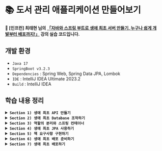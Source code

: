 # 📚 도서 관리 애플리케이션 만들어보기
#### 📣 [인프런] 최태현 님의 [「자바와 스프링 부트로 생애 최초 서버 만들기, 누구나 쉽게 개발부터 배포까지!」](https://inf.run/Hywa) 강의 실습 코드입니다.

## 개발 환경
* `Java 17`
* `SpringBoot v3.2.3`
* `Dependencies` : Spring Web, Spring Data JPA, Lombok
* `IDE` : IntelliJ IDEA Ultimate 2023.2
* `Build` : IntelliJ IDEA

## 학습 내용 정리

<details>
  
**<summary> `Section 1) 생애 최초 API 만들기` </summary>**
### ✔️ 스프링 프로젝트 시작하기
#### 스프링 프로젝트를 시작하는 첫 번째 방법
* 이미 만들어져 있는 스프링 프로젝트를 다운받아 IntelliJ를 통해 열기
* 다운로드가 완료되면, LibraryAppApplication 클래스를 찾아 실행 (경로 : src/main/java/패키지명/LibraryAppApplication.java)


#### 스프링 프로젝트를 시작하는 두 번째 방법
* [spring initializr](https://start.spring.io/) 이용하기
  ##### 1️⃣ 빌드 툴 설정
  ##### 2️⃣ 언어 선택
  ##### 3️⃣ 스프링 부트 버전 선택
  * 옆에 알파벳이 붙지 않은 가장 최신 버전 선택하기 ➡️ 알파벳이 붙어있다는 의미는 아직 개발 중이거나 테스트 중인 오픈베타버전으로 안정성이 떨어질 수 있음
  ##### 4️⃣ 프로젝트 메타 데이터 작성
  * Group : 프로젝트 그룹
  * Artifact : 최종 결과물의 이름
  * Name : 프로젝트 이름
  * Description : 프로젝트 설명
  * Package name : 패키지 이름
  * Packaging : 패키징 방법 (➡️ Spring Boot는 톰캣이 내장되어 있어 Jar 선택)
  * Java : 자바 버전
  ##### 5️⃣ 의존성 설정
  * 프로젝트에서 사용하는 라이브러리/프레임워크 설정
    * 📚 라이브러리 : 프로그래밍을 개발할 때 미리 만들어져 있는 기능을 가져다 사용하는 것
    * 📚 프레임워크 : 프로그래밍을 개발할 때 미리 만들어져 있는 구조에 코드를 가져다 끼워 넣는 것

  이렇게 설정을 모두 마쳤으면, Generate를 눌러 프로젝트를 만들어주자. 다운로드 된 압축 파일을 해제하고 적절한 위치로 옮겨 IntelliJ로 열어주면 된다 !

### ✔️ @SpringBootApplication과 서버
LibraryAppApplication 클래스를 살펴보자.

```java
@SpringBootApplication
public class LibraryAppApplication {
  public static void main(String[] args) {
    SpringApplication.run(LibraryAppApplication.class, args);
  }
}
```
* `@SpringBootApplication` : 스프링을 실행시키기 위해 필요한 다양한 설정들을 자동으로 해주는 애노테이션
* `class` : Java에서 모든 코드는 class 안에 있어야 하고, static 메서드인 main 메서드가 이 안에 존재
* `SpringApplication.run(LibraryAppApplication.class, args);` : 서버를 실행하는 코드

#### 🙋🏻 서버란 무엇일까?
* 어떠한 기능을 제공하는 프로그램
* 클라이언트로부터 요청을 받아 결과 반환

### ✔️ 클라이언트가 컴퓨터를 통해 서버에 요청하는 과정 알아보기
#### 🙋🏻 네트워크란 무엇일까? 
<p>네트워크를 이해하기 위해 A 부족과 B 부족이 존재하는 이세계를 생각해보자. </p>
<p>이세계는 주소 체계와 택배 시스템이 잘 발달되어 있어 주소를 통해 택배를 보낼 수 있다고 하자.</p>

```text
B부족 감자동 곰로 13번길 2에 사는 둘째  
```

<p>하지만 이렇게 복잡한 주소 체계는 외우기 어렵다 💦 '파란집에 사는 둘째'라고 더 간단하게 부를 수 있다.</p>

<p>이세계 뿐만 아니라 현실 세계도 마찬가지다 ! 현실 세계의 컴퓨터는 각각 고유 주소 (IP)를 가지고 있다. 그리고 택배 시스템처럼 인터넷이 잘 발달되어 있어 우리는 인터넷을 통해 데이터를 주고 받을 수 있다.</p>

```text
IP 244.66.51.9, port : 3000 
```
<p>여기서 port 번호는 '파란집에 사는 둘째'이고, IP는 자세한 주소를 나타낸다. </p>
<p>BUT, 우리는 인터넷에 접속할 때 일반적으로 IP 주소와 port 번호를 입력하지 않는다. 아래와 같이 도메인 이름을 입력하여 접속할 것이다. (➡️ DNS : Domain Name System)</p>

```text
spring.com:3000 
```

### ✔️ HTTP와 API란 무엇인가?!
#### 🙋🏻 HTTP는 무엇일까?
<p>우리는 택배를 보내려면 운송장이라는 표준이 있어야 한다.</p>

```text
내놓아라 파란집 둘째, 포션 빨강색 2개
```

* `내놓아라` : 운송장을 받는 사람에게 요청하는 **행위**
* `파란집` : 운송장이 가는 집
* `둘째` : 운송장을 받는 사람
* `포션` : 운송장을 받는 사람에게 원하는 **자원**
* `빨강색 2개` : 자원의 세부 조건

여기서 행위와 자원은 빨간집에 운송장을 보내기 전에 **약속**해야 한다.

<p>현실 세계에도 데이터를 받는 표준인 HTTP(HyperText Transfer Protocol)가 존재한다. </p>

#### 예시 1️⃣

  ```text
  GET /portion?color=red&count=2
  Host: spring.com:3000
  ```
  
  * `GET` : HTTP 요청을 받는 컴퓨터에게 요청하는 행위 (**HTTP Method**)
  * `/portion` : HTTP 요청을 받는 컴퓨터에게 원하는 자원 (**Path**)
  * `?`, `&` : 구분 기호
  * `color=red`, `count=2` : 자원의 세부 조건 (**Query String**)
  * `Host: spring.com:3000` : HTTP 요청을 받는 컴퓨터와 프로그램 정보

#### 예시 2️⃣

  ```text
  POST /oak/leather
  Host: spring.com:3000

  오크가죽정보
  ```
  
  * `POST` : HTTP 요청을 받는 컴퓨터에게 요청하는 행위 (**HTTP Method**)
  * `/oak/leather` : HTTP 요청을 받는 컴퓨터에게 원하는 자원 (**Path**)
  * `오크가죽정보` : 실제 저장할 오크 가죽 정보 (**Body**)
  * `Host: spring.com:3000` : HTTP 요청을 받는 컴퓨터와 프로그램 정보

  현실 세계에서도 마찬가지로 행위와 자원은 HTTP 요청을 보내기 전에 약속해야 한다.

#### 📚 정리
* 정보를 보내는 방법 2가지 존재 (➡️ Query String & Body)
  * `GET`(데이터 요청), `DELETE`(데이터 삭제) : Query String
  * `POST`(데이터 저장), `PUT`(데이터 수정) : Body

#### 🙋🏻 API(Application Programming Interface)는 무엇일까?
<p>클라이언트와 서버는 HTTP를 주고 받으며 기능을 수행하는데, 이때 정해진 규칙을 의미하는 API</p>

##### HTTP 요청 문법
* 첫째줄 : HTTP Method와 Path, (Query)를 작성하고 필요하다면 HTTP Version도 작성
* 둘째줄 : Header 영역으로, 어디로 보낼지 도메인 + 포트 번호로 Host 작성 (여러 줄 가능)
* Body가 있을 경우, 한 줄 띄우고 작성 (여러 줄 가능)

##### URL (Uniform Resource Locator)

```text
프로토콜://도메인(혹은 IP주소):포트번호/자원경로?쿼리(추가정보)
```

##### HTTP 응답
<p>우리는 HTTP 요청 방법에 대해 살펴보았다.</p>

#### 🙋🏻 그럼 들어온 요청에 대한 응답은 어떻게 하는 걸까?
* `서버` : 요청에 대한 응답을 제공하는 컴퓨터
  * ✨ **상태 코드**를 통해 응답
  * 응답시, Body에 추가 정보 담을 수 있음
  * HTTP 요청과 동일한 구조
    * 첫째줄 : 상태 코드
    * 둘째줄 : Header 영역 (여러 줄 가능)
    * Body가 있을 경우, 한 줄 띄우고 작성 (여러 줄 가능)   

* `클라이언트` : 요청을 한 컴퓨터

### ✔️ API 개발하고 테스트하기

<p>API를 개발하기 전에는 API 스펙을 살펴봐야 한다. </p>
<p>HTTP Method와 path를 결정하고, 데이터를 전달하기 위해 쿼리를 사용할 것인지 아니면 바디를 사용할 것인지, 결과는 어떤 형태로 줄 것인지를 고민해서 결정해야 한다.</p>

#### 1️⃣ GET API
  #### ➕ 덧셈 API
  * HTTP Method : `GET`
  * HTTP Path : `/add`
  * 쿼리 사용
    * `int number1`
    * `int number2`
  * 결과 반환
    * `int 쿼리로 들어온 두 숫자의 합`   

  #### 📍 Controller 
  * `@RestController` : 주어진 class를 Controller로 등록 (Controller : API의 진입 지점)
  * `@GetMapping(“/add”)` : 아래 함수를 HTTP Method가 `GET` 이고, HTTP path가 `/add`인 API로 지정
  * `@RequestParam` : 주어진 쿼리를 함수 파라미터로 넣음
    * 단일 타입으로 넣을 수도 있지만, request DTO를 생성하여 객체 넣기도 가능 (➡️ 이때 애노테이션 생략) 

#### 2️⃣ POST API
<p>HTTP Body 사용법 연습을 위해 곱셈 기능을 POST로 작성해보자. (원래 POST API는 어떤 값을 저장한다는 의미이기 때문에 적절한 방법은 아니다 😅)</p>
  
  #### ➕ 곱셈 API
  * HTTP Method : `POST`
  * HTTP Path : `/multiply`
  * HTTP Body (JSON)
    
    ```text
    {
      “number1”: 숫자,
      “number2”: 숫자
    }
    ```

    * JSON (**J**ava**S**cript **O**bject **N**otation)
      * 중괄호를 사용하여 `"key": "value"`로 표기하는 객체 표기법
      * 쉼표로 속성 구분
      * Java의 Map<Object, Object>와 유사
  * 결과 반환
    * `Body로 들어온 두 숫자의 곱`   

  #### 📍 Controller 
  * `@PostMapping(“/multiply”)` : 아래 함수를 HTTP Method가 `POST` 이고, HTTP path가 `/multiply`인 API로 지정
  * `@RequestBody` : HTTP Body로 들어오는 JSON을 파라미터로 넘긴 객체(DTO)로 변경
    * DTO에는 JSON의 key값이 명시되어야 하며, 각 속성은 key값과 동일하게, 타입도 value의 타입에 따라 작성 

### ✔️ 도서 관리 어플리케이션 API 개발
#### 주요 기능
* 👤 `사용자`
  * 도서관 사용자를 등록할 수 있습니다.
  * 등록된 사용자 목록을 조회할 수 있습니다.
  * 사용자의 이름을 변경할 수 있습니다.
  * 등록된 사용자를 삭제할 수 있습니다.
 
* 📖 `도서`
  * 도서관에 책을 등록 및 삭제할 수 있습니다.
  * 사용자는 등록된 도서를 대출/반납할 수 있습니다.
    * 다른 사용자가 대여 중인 책은 빌릴 수 없습니다.  

#### 📍 도서관 사용자 등록 
  #### 👤 유저 생성 API
  * HTTP Method : `POST`
  * HTTP Path : `/user`
  * HTTP Body (JSON)
  
    ```text
      {
        “name”: String (null X),
        “age”: Integer
      }
    ```
    * String : null 허용 ➡️ 검증 로직 필요
    * Integer : null 허용 (int : null 허용 X)
    
  * 결과 반환 X
    * `200 OK` 상태 코드

   
  #### 로직
   ##### 1️⃣ API 호출
   ##### 2️⃣ User 클래스의 인스턴스 생성
   ##### 3️⃣ 생성한 데이터 List에 저장

   ```java
      @RestController
      public class UserController {
        private final List<User> users = new ArrayList<>();

        @PostMapping("/user")
        public void saveUser(@RequestBody UserCreateRequest request) {
          User newUser = new User(request.getName(), request.getAge());
          users.add(newUser);
        }
      }
   ```

#### 📍 사용자 목록 조회
  #### 👤 유저 조회 API
  * HTTP Method : `GET`
  * HTTP Path : `/user`
  * 쿼리 : X (➡️ API 호출시, 전체 User 데이터를 줄 것이므로)
  * 결과 반환

    ```text
      [{
        “id”: Long,
        “name”: String (null X),
        “age”: Integer
      }, ...]
    ```
  ##### 🤔 어떻게 결과를 JSON으로 반환할 수 있을까?
  <p>파라미터로 넘기는 객체(DTO)에 getter가 있다면, Controller에서 객체를 반환시 JSON으로 응답이 가능하다. </p>
  
  ➡️ `@RestController`를 클래스에 붙여준 덕분에 가능한 일 !
  
  ##### 🤔 Id는 무엇일까?
  <p>Id란 데이터 별로 겹치지 않는 유일한 번호를 의미한다. API 스펙에 Id가 있다는 것은 User 별로 고유한 번호를 API 응답 결과로 반환하기 위함이다.</p>
  <p>여기서는 List에 담겨 있는 User의 순서를 Id로 설정하자.</p>

  #### 로직
   ##### 1️⃣ API 호출
   ##### 2️⃣ List로 저장된 유저 정보 반환

   ```java
        @GetMapping("/user")
        public List<UserResponse> getUsers() {
          List<UserResponse> responses = new ArrayList<>();
          for (int i = 0; i < users.size(); i++) {
            responses.add(new UserResponse(i + 1, users.get(i)));
          }
          return responses;
        }
   ```


### 📚 Section 1 학습 내용
#### 1️⃣ 스프링 프로젝트를 시작하고 실행할 수 있다.
#### 2️⃣ 네트워크, IP, 도메인, 포트, HTTP 요청과 응답 구조, 클라이언트 - 서버 구조, API와 같은 기반 지식을 배울 수 있었다.
#### 3️⃣ Spring Boot에서 GET API와 POST API를 만드는 방법에 대해 학습하였다.

#### ⚠️ 우리가 개발한 API의 문제점
<p>User 정보는 메모리에서만 유지되고 있기 때문에 서버를 재시작하면, User 정보가 날라간다 !</p>
<p>따라서 데이터가 날라가는 문제점을 해결하기 위해 DB를 사용해보자.</p>
 
</details>


<details>
  
**<summary> `Section 2) 생애 최초 Database 조작하기` </summary>**
### ✔️ Database와 MySQL
<p>지금까지 우리는 User 정보를 RAM (임시 기억 장치)에 저장했다. 그래서 서버가 종료되면, RAM에 있는 모든 정보가 사라져 User 정보가 날라갔다.</p>
<p>데이터가 날라가지 않도록 하기 위해 DISK (장기 기억 장치)에 정보를 저장할 수 있도록 해보자. 이럴 때 사용하는 것이 Database이다 !</p>

#### 📍 Database
<p>Database란, 데이터를 구조화 시켜 저장하는 장치이다. 대표적으로 RDB의 MySQL이 있다.</p>

  * RDB (Relational Database) : 데이터를 표처럼 구조화 시켜 저장 (예 : MySQL)
  * SQL (Structured Query Language) : 표처럼 구조화된 데이터를 조회하는 언어

<p>MySQL을 사용해 데이터에 접근해보자.</p>

### ✔️ MySQL에서 테이블 만들기
#### 📍 DDL (Data Definition Language)
  * 데이터베이스 만들기
  ```sql
  $> create database [데이터베이스 이름];
  ```

  * 데이터베이스 목록 보기
  ```sql
  $> show databases;
  ```

  * 데이터베이스 지우기
  ```sql
  $> drop databases [데이터베이스 이름];
  ```

  * 데이터베이스 접속하기
  ```sql
  $> use [데이터베이스 이름];
  ```

  * 테이블 목록 보기
  ```sql
  $> show tables;
  ```

  * 테이블 만들기
  ```sql
  $> create table [테이블 이름] ( 
  [필드1 이름] [타입] [부가조건], 
  [필드2 이름] [타입] [부가조건], 
  ...
  primary key ([필드이름]) 
  );
  ``` 

  * 테이블 제거하기
  ```sql
  $> drop table [테이블 이름];
  ```

#### 📍 MySQL 타입 살펴보기
  ##### 정수 타입
  * tinyint : 1byte
  * int : 4byte
  * bigint : 8byte
  
  ##### 실수 타입
  * double : 8byte
  * decimal(A, B) : 소수점을 B개 가지고 있는 전체 A자리 실수

  ##### 문자열 타입
  * char(A) : A글자가 들어갈 수 있는 고정된 문자열
  * varchar(A) : 최대 A글자가 들어갈 수 있는 문자열

  ##### 날짜, 시간 타입
  * date : `yyyy-MM-dd`
  * time : `HH:mm:ss`
  * datetime : `yyyy-MM-dd HH:mm:ss`

### ✔️ 테이블 데이터 조작하기
#### 📍 DML (Data Manipulation Language)
  * 데이터 삽입
  ```sql
  $> INSERT INTO [테이블 이름] (필드1이름, 필드2이름, ...) VALUES (값1, 값2, ...)
  ```

  * 데이터 조회
  ```sql
  $> SELECT * FROM [테이블 이름]; # * 대신 필드 이름 작성 가능
  ```

  ```sql
  # 특정 조건을 걸어 조회
  $> SELECT * FROM [테이블 이름] WHERE [조건];
  ```

  * 데이터 업데이트
  ```sql
  $> UPDATE [테이블 이름]
  SET 필드1이름=값, 필드2이름=값, ... WHERE [조건];
  # [조건]이 없으면, 모든 데이터 업데이트
  ```

  * 데이터 삭제
  ```sql
  $> DELETE FROM [테이블 이름] WHERE [조건];
  # [조건]이 없으면, 모든 데이터 삭제
  ```

### ✔️ Spring에서 Database 사용하기
#### 📍`application.yml` 파일 만들기
* `application.properties`에 DB 설정 정보 기입도 가능
  ```yml
  spring:
    datasource:
      url: "jdbc:mysql://localhost/library"
      username: "root"
      password: "1234"
      driver-class-name: com.mysql.cj.jdbc.Driver
  ```
  * url : 연결할 데이터베이스 주소
    * `jdbc:mysql://` : jdbc를 이용해 mysql 접근
    * `localhost` : 접근하려는 mysql은 localhost에 있음
    * `/library` : 접근하려는 데이터베이스는 library
  * username : mysql에 접근하기 위한 계정명
  * password : mysqp에 접근하기 위한 비밀번호
  * driver-class-name : 데이터베이스 접근시 사용할 프로그램 

#### 📍 유저 생성 API 리팩토링
  ##### 1️⃣ User 테이블 생성
  ##### 2️⃣ JdbcTemplate을 이용해 sql 날리기
  * JdbcTemplate을 final 변수를 만들고 생성자를 만들어두면, 스프링이 알아서 JdbcTemplate을 넣어줌
  ##### 3️⃣ sql을 문자열로 입력 후, 값이 들어갈 부분에 ? 넣기
  * ? 사용시, 유동적으로 값 변경 가능
  * 이 문자열을 JdbcTemplate의 update 메서드에 담음 (➡️ JdbcTemplate의 update 메서드는 insert, update, delete 쿼리에 적용 가능)  

#### 📍 유저 조회 API 리팩토링
  ```java
  jdbcTemplate.query(sql, RowMapper 구현 익명클래스)
  ```
  * query를 사용하면, select 쿼리를 날릴 수 있음
  * 구현 익명클래스 안에는 ResultSet에 getType("필드이름")을 사용해 실제 값을 가져올 수 있음
    * 익명클래스는 람다식을 이용하면 더 간단하게 표현 가능 !

### ✔️ 유저 업데이트 API, 삭제 API 개발과 테스트
#### 📍 도서관 사용자 이름 변경 
  #### 👤 유저 업데이트 API
  * HTTP Method : `PUT`
  * HTTP Path : `/user`
  * HTTP Body (JSON)
  
    ```text
      {
        "id": Long,
        "name": String
      }
    ```
    
  * 결과 반환 X
    * `200 OK` 상태 코드
   
  #### 로직
   ##### 1️⃣ API 호출
   ##### 2️⃣ UPDATE 쿼리를 통해 jdbcTemplate의 update 메서드에 넘겨줌

   ```java
      @RestController
      public class UserController {
        @PutMapping("/user")
        public void updateUser(@RequestBody UserUpdateRequest request) {
          String sql = "UPDATE user SET name = ? WHERE id = ?";
          jdbcTemplate.update(sql, request.getName(), request.getId());
      }
   ```

#### 📍 도서관 사용자 삭제 
  #### 👤 유저 삭제 API
  * HTTP Method : `DELETE`
  * HTTP Path : `/user`
  * 쿼리
    * 문자열 name (삭제할 사용자 이름) 
  * 결과 반환 X
    * `200 OK` 상태 코드
   
  #### 로직
   ##### 1️⃣ API 호출
   ##### 2️⃣ DELETE 쿼리를 통해 jdbcTemplate의 update 메서드에 넘겨줌

   ```java
      @RestController
      public class UserController {
        @DeleteMapping("/user")
        public void deleteUser(@RequestParam String name) {
          String sql = "DELETE FROM user WHERE name = ?";
          jdbcTemplate.update(sql, name);
      }
   ```

### ✔️ 유저 업데이트 API, 삭제 API 예외 처리하기
<p>존재하지 않는 유저를 업데이트나 삭제하려고 할 때, 예외가 발생하도록 수정해보자.</p>
  
   ```java
     String readSql = "SELECT * FROM user WHERE id = ?";
     boolean isUserNotExist = jdbcTemplate.query(readSql, (rs, rowNum) -> 0, request.getId()).isEmpty();
     if (isUserNotExist) {
       throw new IllegalArgumentException();
     }
   ```

  #### 로직
   ##### 1️⃣ id를 기준으로 유저가 존재하는지 확인하는 sql을 날려 DB 데이터 유무 체크 
   ##### 2️⃣ 있으면 다음 로직 수행, 없으면 예외 발생
   
### 📚 Section 2 학습 내용
#### 1️⃣ 데이터베이스를 통해 서버 재시작하면 데이터가 사라지는 문제를 해결할 수 있었다.
#### 2️⃣ SQL을 이용하여 MySQL 데이터베이스를 조작할 수 있다.
#### 3️⃣ 스프링 서버를 이용해 데이터베이스에 접근하고 데이터를 저장, 조회, 업데이트, 삭제할 수 있다.
#### 4️⃣ API 예외 상황을 이해하고 예외를 처리할 수 있다.

#### ⚠️ 우리가 개발한 API의 문제점
<p>한 클래스인 Controller가 많은 역할을 담당하며, 여러 비즈니스 로직이 통합되어 있다.</p>
<p>추가로 구현해야 할 요구사항이 늘어날수록 코드 수정은 복잡해질 것이다. 따라서 이런 문제를 어떻게 해결할 수 있을지 고민해보자.</p>
</details>


<details>
  
**<summary> `Section 3) 역할의 분리와 스프링 컨테이너` </summary>**
### ✔️ Clean Code의 중요성
<p>코드란, 요구사항을 표현하는 언어이다. 개발자의 중요한 업무 중 하나는 요구사항 구현을 위해 코드를 읽고 작성한다는 것이다.</p>
<p>여기서 핵심은 읽는다는 것이다 ! 다른 사람이 작성한 코드를 읽는 경우가 많고, 내가 오래 전에 작성한 기억나지 않는 코드를 읽을 때도 있다.</p>
<p>🌟 따라서 누구나 쉽게 코드를 읽고 이해할 수 있도록 클린 코드 작성은 중요하다 🌟</p>

#### 📍 Clean Code
<p>클린 코드 가이드 라인을 살펴보자.</p>

* 함수는 최대한 작게 만들고 한 가지 일만 수행하는 것이 좋다.
* 클래스는 작아야 하며 하나의 책임만을 가져야 한다.

<p>지금까지 작성한 Controller 클래스는 3가지 역할을 담당하고 있다.</p>

    1. API 진입 지점
    2. 예외 처리
    3. DB 통신

<p>♻️ Controller를 3단 분리 해보자</p>

### ✔️ Controller 3단 분리하기
#### 📍 Layered Architecture
<p>Controller, Service, Repository 각 클래스가 각자의 역할을 가지고 겹겹이 쌓인 구조</p>
  
  ##### Controller
  * 클라이언트의 요청 및 응답 처리
  * Service에게 요청에 대한 처리 전담
  
  ##### Service
  * 사용자 요구사항 처리
  * DB 정보 필요시, Repository에게 전담
  * Controller와 Repository 사이를 연결하는 역할
  
  ##### Repository
  * DB 관리 (연결, 해제, 자원 관리)
  * DB CRUD (Create, Read, Update, Delete) 작업 처리

### ✔️ UserController와 스프링 컨테이너
#### 📍 UserController
이전에 작성한 `UserController`를 살펴보면, 의아한 부분이 존재한다.

   ```java
    @RestController
    public class UserController {

     private final UserService userService;

     public UserController(JdbcTemplate jdbcTemplate) {
       this.userService = new UserService(jdbcTemplate);
     }

    }
   ```

  <p> 🙋🏻 현재 UserController에 존재하는 메서드를 API의 진입 지점으로 사용하고 있다. 상식적으로 클래스 안에 있는 함수를 사용하기 위해서 객체화 (인스턴스화)가 필요하다 !</p> 
  
    🤔 질문 1. UserController를 현재 객체화 하지 않고 있는데, 어떻게 API의 진입 지점으로 사용하는 것일까?

  
  <p> 🙋🏻 UserController의 생성자는 JdbcTemplate을 의존하고 있다. 하지만 우리는 JdbcTemplate에 대해 처리한 적이 없다 !</p>
  
     🤔 질문 2. UserController는 어떻게 JdbcTemplate을 가져오는 걸까?

#### 📍 `@RestController`  
<p>이 애노테이션은 UserController 클래스를 API의 진입 지점으로 만들어 줄 뿐만 아니라, 스프링 빈으로 등록 시켜준다. </p>

#### 🫛 스프링 빈
<p>우리가 스프링 부트로 만든 프로젝트를 실행하면, 서버가 동작하게 된다. 그러면 서버 내부에 거대한 컨테이너를 만들어준다. 그리고 컨테이너 안에는 클래스가 들어가게 되는데, 이 클래스를 스프링 빈이라고 부른다 !</p> 

<p>클래스가 들어갈 때, 이 빈을 식별할 수 있는 이름이나 타입과 함께 다양한 정보들을 함께 저장한다. 이때 인스턴스화도 함께 이루어지게 된다.</p>

<p>JdbcTemplate 역시 스프링 빈으로 등록되어 있기 때문에 스프링 컨테이너 내부에 존재하게 된다.</p>

#### 따라서 스프링 컨테이너는 `UserController`를 인스턴스화 할 때, `JdbcTemplate`을 컨테이너 내부에서 찾아서 가져올 수 있었던 것이다 ! 

     🤔 그럼 누가 JdbcTemplate을 스프링 빈으로 등록해준걸까?

<p>바로 build.gradle의 spring-boot-starter-data-jpa 의존성이 JdbcTemplate을 스프링 빈으로 미리 등록해준 것이다. </p>

   ```gradle
    dependencies {
      implementation 'org.springframework.boot:spring-boot-starter-data-jpa'
    }
   ```

<p>위의 내용을 정리해보자 ! 우리가 서버를 시작하게 되면 다음과 같은 일이 순차적으로 일어난다.</p>

    1. 스프링 컨테이너 시작
    2. 기본적으로 많은 스프링 빈이 컨테이너에 등록됨
    3. 개발자가 직접 설정해준 스프링 빈 등록
    4. 필요한 의존성 자동 설정

#### 🫛 Repository와 Service 스프링 빈 등록하기
<p>Repository와 Service를 스프링 빈으로 등록하는 방법은 아주 간단하다 !</p>

##### Repository 클래스는 `@Repository` 애노테이션을 클래스 위에 붙여주고, Service 클래스는 `@Service` 애노테이션을 클래스 위에 붙여주기만 하면 빈으로 등록이 된다. 

##### 그럼 이제 `Controller` 입장에서도 `Service`가 스프링 빈이니 굳이 직접 `new` 연산자를 통해 인스턴스화 해줄 필요가 없다 ! 컨테이너가 알아서 처리해줄 것이다.

##### 또한 `Repository`가 `JdbcTemplate`을 직접 가지고 있기 때문에 `Controller`는 `JdbcTemplate`를 가지고 있을 필요가 없어지게 된다. 그럼 `Controller`는 아래와 같이 변경될 것이다.

#### 📍 UserController
   ```java
    @RestController
    public class UserController {

     private final UserService userService;

     public UserController(UserService userService) {
       this.userService = userService;
     }

    }
   ```

#### `Controller` - `Service` - `Repository` 클래스가 스프링 빈으로 등록되는 과정을 정리해보자.
<p>스프링 서버가 시작되면,</p>

    1. 의존성에 의해 빈으로 등록된 JdbcTemplate이 스프링 컨테이너로 들어간다.
    2. JdbcTemplate의 의존성을 가진 UserRepository가 빈으로 등록된다.
    3. UserRepository를 의존하는 UserService가 빈으로 등록된다.
    4. UserService를 의존하는 UserController가 빈으로 등록된다.

#### 🤔 코드가 깔끔해진 것 같긴 한데 ... 스프링 컨테이너를 사용하는 이유에 대해 자세히 알아보자 !

### ✔️ 스프링 컨테이너
<p>아래와 같은 요구사항이 있다고 하자.</p>

> 책 이름을 메모리에 저장하는 API를 구현하라. Controller만 스프링 빈으로 등록하고 Service와 Repository는 스프링 빈이 아니어야 한다.

<p>우리는 먼저 Book 객체를 만들고 BookController, BookService, BookMemoryRepository를 만들 것이다. 그리고 BookMemoryRepository를 의존하는 BookService는 아래와 같이 객체를 생성할 것이다.</p>

#### 📍 BookService
   ```java
    public class BookService {
      private final BookMemoryRepository bookRepository = new BookMemoryRepository();
    }
   ```

<p>이제 Memory가 아닌 MySQL과 같은 DB를 사용하기로 요구사항이 변경되었다고 가정하자. 그리고 JdbcTemplate은 Repository가 바로 설정할 수 있다고 하자. 그럼 아래와 같은 일이 일어날 것이다.</p>

    1. BookMemoryRepository 대신 BookMySqlRepository가 새로 생길 것이다.
    2. Repository가 변경됨에 따라 BookService도 변경될 것이다.

#### 🤔 Repository의 역할만 변경하고 싶은데 Service 변경을 최소화할 수 있는 방법은 없을까?
  
  #### 📍 Java의 인터페이스
  <p>인터페이스를 도입하게 되면 코드는 아래와 같이 변경된다.</p>

  ##### 📍 BookService
  ```java
    public class BookService {
      private final BookRepository bookRepository = new BookMemoryRepository();
    }
   ```

  ##### 📍 BookRepository
  ```java
    public interface BookRepository {
      public void save(String bookName);
    }
   ```

  ##### 📍 BookMemoryRepository
  ```java
    public class BookMemoryRepository implements BookRepository {
      private final List<String> books = new ArrayList();

      @Override
      public void save(String bookName) {
        books.add(bookName);
      }

    }
   ```  

  ##### 📍 BookMySqlRepository
  ```java
    public class BookMySqlRepository implements BookRepository {
      private final List<String> books = new ArrayList();

      @Override
      public void save(String bookName) {
        // jdbcTemplate.....
      }

    }
   ```

<p>인터페이스의 도입으로 Service 코드 변경을 최소화 하였다 !</p>

##### 만약 Repository를 쓰는 Service 코드가 수백 개 클래스에 있다면, Repository 변경시 Service 코드를 하나하나 수정하는 것은 여전히 어려울 것이다 😢

#### 🤔 그렇다면 Repository를 변경하더라도 Service를 완전히 변경하지 않는 방법은 없을까?
<p>➡️ 이 고민에 대한 해결책이 바로 스프링 컨테이너이다 !</p>

#### 📍 제어의 역전(IoC, Inversion of Control)

> 스프링 컨테이너가 Service 대신 Repository를 인스턴스화 해주고, 그때 그때 알아서 어떤 Repository 클래스를 사용할지 결정해주는 방식

#### 📍 의존성 주입(DI, Dependency Injection)

> * 스프링 컨테이너가 Repository 클래스를 선택해서 Service에 넣어주는 과정
> * `@Primary` 애노테이션을 이용해 우선권 제어 가능

### ✔️ 스프링 컨테이너를 다루는 방법
<p>스프링 빈으로 등록하는 또다른 방법과 스프링 빈을 주입받는 방법을 살펴보자.</p>

#### 🫛 스프링 빈으로 등록하기
  ##### 📍`@Configuration`, `@Bean`
  > * `@Configuration` : 클래스에 붙여주는 애노테이션,  `@Bean`과 함께 사용
  > * `@Bean` : 메서드에 붙여주는 애노테이션, 해당 메서드에서 반환되는 객체를 스프링 빈으로 등록, 스프링 컨테이너가 필요한 의존성 주입 가능

  #### 🤔 우리는 앞서 `@Service`, `@Repository` 애노테이션을 붙여 스프링 빈으로 등록했는데 이 애노테이션은 언제 사용하는 걸까? `@Configuration` + `@Bean` 애노테이션은 또 언제 사용하는 걸까?
  
  <p>정리하면 아래와 같다.</p>
  
  > * `@Service`, `@Repository` : 개발자가 직접 만든 클래스를 스프링 빈으로 등록할 때
  > * `@Configuration` + `@Bean` : 외부 라이브러리나 프레임워크에 만들어져 있는 클래스를 스프링 빈으로 등록할 때
  
  ##### 📍 `@Component`
  > * 주어진 클래스를 컴포넌트로 간주
  > * 스프링 서버 시작할 때 컴포넌트 자동 감지
  > * Controller, Service, Repository가 모두 아니고 개발자가 직접 작성한 클래스를 스프링 빈으로 등록할 때 사용 
  > * `@RestController` / `@Service` / `@Repository` / `@Configuration` 모두 `@Component` 애노테이션을 가지고 있어 지금까지 스프링 서버 실행시 애노테이션이 자동 감지 되었던 것이다 😲

#### 🫛 스프링 빈 주입 받기
  <p>빈을 주입받는 방법은 3가지가 존재한다.</p>
  
  ##### 1️⃣ 생성자를 이용한 주입 방법 (권장)
  ##### 2️⃣ setter와 `@Autowired`
  ```java
    private JdbcTemplate jdbcTemplate;

    @Autowired // 스프링 컨테이너에 있는 스프링 빈을 찾아 setter에 넣어주는 애노테이션
    public void setJdbcTemplate(JdbcTemplate jdbcTemplate) {
      this.jdbcTemplate = jdbcTemplate;
    }
  ```
  
  ##### 3️⃣ 필드에 직접 `@Autowired` 사용
  ```java
    @Autowired
    private JdbcTemplate jdbcTemplate;
  ```

  ##### 📍 `@Qualifier`
  > * `@Primary` 애노테이션이 없는 상황에서 주입 받는 쪽이 특정 스프링 빈을 선택할 수 있게 해주는 애노테이션
  > * 스프링 빈을 사용하는 쪽과 스프링 빈을 등록하는 쪽 모두 사용 가능 ➡️ `@Qualifier` 애노테이션에 적어준 값이 같은 것끼리 연결

  #### 🤔 그렇다면 `@Primary`와 `@Qualifier` 애노테이션 중 누가 우선순위가 높을까?
  > 스프링 빈을 사용하는 쪽에서 직접 적어준 `@Qualifier`가 이긴다 !

### 📚 Section 3 학습 내용
#### 1️⃣ 클린코드의 중요성에 대해 이해하고, 기존 Controller 코드를 Layered Architecture로 분리했다.
#### 2️⃣ 스프링 컨테이너와 스프링 빈이 무엇인지 알아보고, 어떤 애노테이션을 통해 주입 받고 빈으로 등록할 수 있는지 학습하였다.
</details>


<details>
  
**<summary> `Section 4) 생애 최초 JPA 사용하기` </summary>**
### ✔️ 문자열 SQL 직접 사용의 한계
  <p>지금까지 우리는 데이터베이스에 접근하기 위해 Repository에 직접 SQL을 작성하였다. 하지만 이렇게 문자열로 작성하면 다음과 같은 문제가 발생할 수 있다.</p>

  ##### 1️⃣ 문자열을 직접 작성하기 때문에 오타가 날 수 있으며, 실수를 인지하는 시점이 느리다.
  ##### 2️⃣ 특정 데이터베이스에 종속적이기 때문에 데이터베이스 변경이 어려울 수 있다.
  ##### 3️⃣ 보통 테이블당 기본적으로 CRUD 쿼리를 작성하게 되는데, 단순 반복 작업이 많아지게 된다.
  ##### 4️⃣ 데이터베이스의 테이블과 객체는 패러다임이 다르다. (예 : 연관관계, 상속)

  <p>이런 어려움 속에서 등장한 것이 바로 JPA이다 !</p>

  #### 📍 JPA (Java Persistence API)
  > * 자바 진영의 ORM (Object-Relational Mapping) 기술 표준
  > * 객체와 관계형 데이터베이스의 테이블을 짝지어 데이터를 영구적으로 저장할 수 있도록 정한 Java 진영의 규칙
  > * Hibernate : JPA를 구현한 구현체, 내부적으로 JDBC 사용

### ✔️ 테이블에 대응되는 Entity Class 만들기
  <p>이제 User 테이블과 User 클래스를 매핑시켜보자 !</p>
  
  ##### 1️⃣ User 객체에 `@Entity` 애노테이션 붙이기
  > 🙋🏻 Entity란?
  > * 저장되고 관리되어야 하는 데이터
  > * 서버가 동작할 때 User 객체와 User 테이블을 같은 것으로 간주

  ##### 2️⃣ User 테이블에만 존재하는 id를 User 객체에 추가하기
  <p>현재 User 테이블은 id가 primary key이고, auto_increment가 적용되어 있다. 이 부분을 자바 코드에 적용하기위해 아래와 같은 애노테이션을 User 객체에 추가하자.</p> 
  
  > `@Id` : 이 필드를 primary key로 간주
  
  > `@GeneratedValue`
  > * primary key는 데이터베이스에서 자동으로 생성해주기 때문에 필요한 애노테이션
  > * 데이터베이스마다 다른 자동 생성 전략 (MySQL의 auto_increment는 IDENTITY 전략과 매칭 

  ##### ⚠️ JPA에 의해 테이블과 매핑된 객체는 기본 생성자 반드시 필요

  ##### 3️⃣ `@Column` 애노테이션 추가
  >* nullable : 필드에 null이 들어갈 수 있는지 여부
  >* length : 길이 제한
  >* name : 데이터베이스에서의 Column 이름 설정 (➡️ 필드 이름과 동일할 경우 생략 가능)
  
  #### 📍 User 객체
  ```java
    @Entity
    public class User {
        
      @Id
      @GeneratedValue(strategy = GenerationType.IDENTITY)
      private Long id = null;

      @Column(nullable = false, length = 20, name = "name")
      private String name;
      private Integer age;

      protected User() {}
      ...
    }
   ```  

  ##### 4️⃣ `application.yml`에 JPA 설정하기
  ```yml
    spring:
     jpa:
      hibernate:
        ddl-auto: none
      properties:
        hibernate:
          show_sql: true
          format_sql: true
          dialect: org.hibernate.dialect.MySQLDialect
   ```  
    
  * **`ddl-auto`** : 스프링이 시작할 때 DB에 있는 테이블을 어떻게 처리할 것인지에 대한 옵션
    * create : 기존 테이블이 있다면, 삭제 후 다시 생성
    * create-drop : 스프링이 종료될 때 테이블 삭제
    * update : 객체와 테이블이 다른 부분만 변경
    * validate : 객체와 테이블이 동일한지 확인
    * none : 아무런 조치 X

  * **`show_sql`** : JPA를 사용해 DB에 SQL을 날릴 때, SQL을 보여줄지 결정
  * **`format_sql`** : JPA를 사용해 DB에 SQL을 날릴 때, SQL 포맷팅 여부 결정
  * **`dialect`** : JPA가 알아서 DB끼리 다른 SQL 수정

### ✔️ Spring Data JPA를 이용해 자동으로 쿼리 날리기
  <p>이제 직접 SQL을 작성하지 않고 JPA를 이용하여 유저 생성/조회/업데이트 기능을 리팩토링해보자 !</p> 

  ##### 1️⃣ domain 계층에 JpaRepository를 상속 받는 UserRepository 인터페이스 생성
  ```java
    public interface UserRepository extends JpaRepository<User, Long> {
    }
   ``` 

  ##### 2️⃣ 서비스 코드에서 해당 UserRepository로 의존성 주입
  ##### 📍 UserService (유저 생성)
  ```java
    public void saveUser(UserCreateRequest request) {
      userRepository.save(new User(request.getName(), request.getAge()));
    }
  ``` 

  > * JpaRepository를 상속 받은 UserRepository에 내장되어 있는 save 메서드 사용
  > * User 객체 생성 후 실제 DB에 저장

  ##### 📍 UserService (유저 조회)
  ```java
    public List<UserResponse> getUsers() {
      return userRepository.findAll().stream()
              .map(user -> new UserResponse(user.getId(), user.getName(), user.getAge()))
              .collect(Collectors.toList());
    }
  ``` 

  > * JpaRepository를 상속 받은 UserRepository에 내장되어 있는 findAll 메서드 사용
  > * 모든 유저 데이터를 조회하는 SQL이 날라가고 List<User> 반환
  > * List<User>를 UserResponse로 변경하여 전달

  ##### 📍 UserService (유저 업데이트)
  ```java
    public void updateUser(UserUpdateRequest request) {
      User user = userRepository.findById(request.getId()).orElseThrow(IllegalArgumentException::new);
      user.updateName(request.getName());
    
      userRepository.save(user);
    }
  ``` 

  > * JpaRepository를 상속 받은 UserRepository에 내장되어 있는 findById 기능 사용
  > * id로 1개의 User 데이터를 가져오는 SQL이 날라가고 User 반환
  > * orElseThrow를 사용하여 User가 비어있는 경우 예외 발생
  > * User가 있다면 updateName이라는 메서드가 실행되고, save를 통해 업데이트 내용 저장

  #### 🤔 그럼 이렇게 메서드를 통해 쿼리 작성 없이 쿼리가 날라갈 수 있는 이유는 무엇일까?
  #### ➡️ JPA를 이용하는 Spring Data JPA가 자동으로 처리해준 것 !
  > Spring Data JPA : 복잡한 JPA 코드를 스프링과 함께 쉽게 사용할 수 있도록 도와주는 라이브러리

  <p>즉, 전체적인 구조를 살펴보면 Spring Data JPA가 JPA라는 규칙을 사용하는데 이 규칙은 Hibernate가 구현했고, Hibernate는 구현할 때 JDBC를 사용한다 !</p>

### ✔️ Spring Data JPA를 이용해 다양한 쿼리 작성하기
  <p>이제 삭제 기능을 Spring Data JPA로 변경해보자. 삭제는 요청으로 들어온 유저의 이름이 존재하는지 확인하고, 유저가 존재한다면 delete 쿼리를 날리고 없으면 예외를 날리게 된다.</p>
  
  ##### 📍 UserService (유저 삭제)
  ```java
    public void deleteUser(String name) {
      User user = userRepository.findByName(name).orElseThrow(IllegalArgumentException::new);
    
      userRepository.delete(user);
    }
  ```

  ##### 📍 UserRepository
  ```java
    public interface UserRepository extends JpaRepository<User, Long> {

      Optional<User> findByName(String name);
    }
  ```  

  > findByName
  > * 기본으로 제공하는 메서드가 아닌 직접 인터페이스에 정의한 메서드 (함수 이름만 작성하면, 알아서 SQL 조립)
  > * 이름을 기준으로 User 데이터를 조회하여 User 객체 반환 (User 정보가 없으면, null 반환)

  > delete
  > * 기본으로 제공해주는 메서드

  #### 📍 Spring Data JPA의 추가적인 쿼리 작성법
  <p>findByName처럼 우리가 일정한 규칙에 맞게 인터페이스에 정의하면 쿼리들을 제공해준다. 그 규칙들을 살펴보자. By 앞과 뒤에 어떤 단어가 들어가는지에 따라 쿼리를 마음껏 만들어낼 수 있다.</p>
  <p>By 앞에는 다음과 같은 구절이 들어갈 수 있다.</p>
  
  > * find : 1건을 가져옴, 객체나 Optional<타입> 반환
  > * findAll : 쿼리의 결과물이 N개인 경우 사용, List<타입> 반환
  > * exists : 쿼리 결과가 존재하는지 확인, boolean 타입 반환
  > * count : SQL의 결과 개수를 셈, long 타입 반환 

  <p>By 뒤에는 필드 이름이 들어간다. 조건이 여러개일 경우 And 혹은 Or로 조합될 수 있다.</p>
  
  > * GreaterThan : 초과
  > * GreaterThanEqual : 이상
  > * LessThan : 미만
  > * LessThanEqual : 이하
  > * Between : 사이에
  > * StartsWith : ~로 시작하는
  > * EndsWith : ~로 끝나는

### ✔️ 트랜잭션
  #### 🤔 트랜잭션이란 무엇일까? 한가지 예시를 통해 살펴보자.
  <p>인터넷 쇼핑몰 사이트를 운영한다고 가정하자. 물건을 주문하면 Service 계층에서는 다음과 같은 일을 처리한다.</p>
  
  > 결제가 완료되면,
  > 1. 주문 기록을 저장한다.
  > 2. 포인트를 올려준다.  
  > 3. 구매 기록을 저장한다.

  <p>물건을 주문하는 과정에서 주문 기록 저장과 포인트 저장까지는 성공했는데, 구매 기록을 저장하는 과정에서 에러가 발생해 저장이 성공적으로 이루어지지 않았다면 어떻게 될까?</p>
  <p>이런 문제를 해결하기 위해 '트랜잭션'이라는 개념이 등장한다 !</p>

  > 트랜잭션
  > * 여러 SQL을 사용해야 할 때 한 번에 성공시키거나, 하나라도 실패하면 모두 실패시키는 기능 
  > * 쪼갤 수 없는 업무의 최소 단위
  > * 모든 과정이 정상적으로 수행되었다면 `commit`, 하나라도 실패했다면 `rollback`

### ✔️ 트랜잭션 적용과 영속성 컨텍스트
  <p>Spring Data JPA에서 트랜잭션 적용은 대상 메서드에 @Transactional 애노테이션을 붙여주면 된다. 데이터 변경 없이 조회 기능만 있을 때 readOnly 옵션을 줄 수 있다.</p>
  
  > `readOnly` : 데이터 변경을 위한 불필요한 기능이 빠지게 되어 약간의 성능적 이점이 있음
  
  #### ⚠️ `@Transactional` 애노테이션은 Unchecked Exception에 대해서만 rollback이 일어난다 !

  #### 📍 영속성 컨텍스트
  > * 테이블과 매핑된 Entity 객체를 관리 및 보관
  > * 스프링에서는 트랜잭션을 사용하면 영속성 컨텍스트가 생겨나고, 트랜잭션이 종료되면 영속성 컨텍스트가 종료됨

  #### 📍 영속성 컨텍스트의 특징
  ##### 1️⃣ 변경 감지 (Dirty Check)
  > 영속성 컨텍스트 안에서 불러와진 Entity는 명시적으로 save를 해주지 않더라도 **알아서 변경을 감지**하여 저장할 수 있게 해줌
  
  ##### 2️⃣ 쓰기 지연
  > 트랜잭션이 commit 되는 시점에 SQL을 모아서 한 번에 처리하여 통신 횟수가 줄어듦
  
  ##### 3️⃣ 1차 캐싱
  > * Id를 기준으로 Entity를 기억
  > * 동일한 쿼리를 여러 번 실행할 때 최초 1회만 쿼리가 나가고 이후 영속성 컨텍스트가 보관하고 있는 데이터 활용
  > * 캐싱된 객체는 완전 동일함 

### 📚 Section 4 학습 내용
  #### 1️⃣ 문자열 SQL 직접 사용의 한계를 이해하고 해결책인 JPA, Hibernate, Spring Data JPA가 무엇인지 알게 되었다.
  
  #### 2️⃣ Spring Data JPA를 이용해 데이터를 생성, 조회, 수정, 삭제할 수 있다.

  #### 3️⃣ 트랜잭션의 필요성에 대해 이해하고, 스프링에서 트랜잭션을 제어하는 방법을 학습하였다.

  #### 4️⃣ 영속성 컨텍스트와 트랜잭션의 관계를 이해하고, 영속성 컨텍스트의 특징을 알아 보았다.
</details>

<details>
  
**<summary> `Section 5) 책 요구사항 구현하기` </summary>**

</details>


<details>
  
**<summary> `Section 6) 생애 최초 배포 준비하기` </summary>**

</details>


<details>
  
**<summary> `Section 7) 생애 최초 배포하기` </summary>**

</details>
